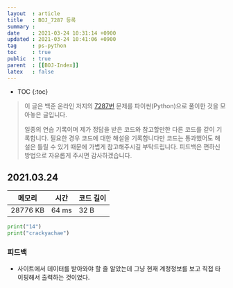 ```yaml
---
layout  : article
title   : BOJ_7287 등록
summary : 
date    : 2021-03-24 10:31:14 +0900
updated : 2021-03-24 10:41:06 +0900
tag     : ps-python
toc     : true
public  : true
parent  : [[BOJ-Index]]
latex   : false
---
```

* TOC
{:toc}

>이 글은 백준 온라인 저지의 [7287번](https://www.acmicpc.net/problem/7287) 문제를 파이썬(Python)으로 풀이한 것을 모아놓은 글입니다.
>
> 일종의 연습 기록이며 제가 정답을 받은 코드와 참고할만한 다른 코드를 같이 기록합니다. 필요한 경우 코드에 대한 해설을 기록합니다만 코드는 통과했어도 해설은 틀릴 수 있기 때문에 가볍게 참고해주시길 부탁드립니다. 피드백은 편하신 방법으로 자유롭게 주시면 감사하겠습니다.

## 2021.03.24

| 메모리    | 시간  | 코드 길이 |
| --------- | ----- | --------- |
| 28776 KB  | 64 ms | 32 B      |

```python
print("14")
print("crackyachae")
```

### 피드백

* 사이트에서 데이터를 받아와야 할 줄 알았는데 그냥 현재 계정정보를 보고 직접 타이핑해서 출력하는 것이었다.
